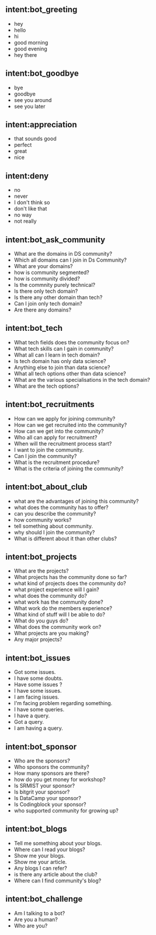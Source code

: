 ## intent:bot_greeting
- hey
- hello
- hi
- good morning
- good evening
- hey there

## intent:bot_goodbye
- bye
- goodbye
- see you around
- see you later

## intent:appreciation
- that sounds good
- perfect
- great
- nice

## intent:deny
- no
- never
- I don't think so
- don't like that
- no way
- not really

## intent:bot_ask_community
- What are the domains in DS community?
- Which all domains can I join in Ds Community?
- What are your domains?
- how is community segmented?
- how is community divided?
- Is the commnity purely technical?
- Is there only tech domain?
- Is there any other domain than tech?
- Can I join only tech domain?
- Are there any domains? 

 ## intent:bot_tech
-  What tech fields does the community focus on?
-  What tech skills can I gain in community?
-  What all can I learn in tech domain?
-  Is tech domain has only data science?
-  Anything else to join than data science?
-  What all tech options other than data science?
-  What are the various specialisations in the tech domain?
-  What are the tech options?

## intent:bot_recruitments
- How can we apply for joining community?
- How can we get recruited into the community?
- How can we get into the community?
- Who all can apply for recruitment?
- When will the recruitment process start?
- I want to join the community.
- Can I join the community?
- What is the recruitment procedure?
- What is the criteria of joining the community?

## intent:bot_about_club
- what are the advantages of joining this community?
- what does the community has to offer?
- can you describe the community?
- how community works?
- tell something about community.
- why should I join the community?
- What is different about it than other clubs?

 ## intent:bot_projects
- What are the projects?
- What projects has the community done so far?
- what kind of projects does the community do?
- what project experience will I gain?
- what does the community do?
- what work has the community done?
- What work do the members experience?
- What kind of stuff will I be able to do?
- What do you guys do?
- What does the community work on?
- What projects are you making?
- Any major projects?

 ## intent:bot_issues
- Got some issues.
- I have some doubts.
- Have some issues ?
- I have some issues.
- I am facing issues.
- I'm facing problem regarding something.
- I have some queries.
- I have a query.
- Got a query.
- I am having a query.

 ## intent:bot_sponsor
- Who are the sponsors?
- Who sponsors the community?
- How many sponsors are there?
- how do you get money for workshop?
- Is SRMIST your sponsor?
- Is bitgrit your sponsor?
- Is DataCamp your sponsor?
- Is Codingblock your sponsor?
- who supported community for growing up?

 ## intent:bot_blogs
- Tell me something about your blogs.
- Where can I read your blogs?
- Show me your blogs.
- Show me your article.
- Any blogs I can refer?
- is there any article about the club?
- Where can I find community's blog?

## intent:bot_challenge
- Am I talking to a bot?
- Are you a human?
- Who are you?


